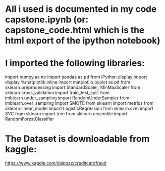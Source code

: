 # All i used is documented in my code capstone.ipynb (or: capstone_code.html which is the html export of the ipython notebook)

# I imported the following libraries:
import numpy as np
import pandas as pd
from IPython.display import display 
%matplotlib inline
import matplotlib.pyplot as plt 
from sklearn.preprocessing import StandardScaler, MinMaxScaler
from sklearn.cross_validation import train_test_split
from imblearn.under_sampling import RandomUnderSampler
from imblearn.over_sampling import SMOTE
from sklearn import metrics
from sklearn.linear_model import LogisticRegression
from sklearn.svm import SVC
from sklearn import tree
from sklearn.ensemble import RandomForestClassifier

# The Dataset is downloadable from kaggle: 
https://www.kaggle.com/dalpozz/creditcardfraud 
